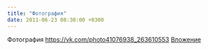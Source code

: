 ```yaml
---
title: "Фотография"
date: 2011-06-23 08:30:00 +0300
---
```


Фотография
<a class="vk-attach" href="https://vk.com/photo41076938_263610553">https://vk.com/photo41076938_263610553</a>
<a class="vk-attach" href="https://vk.com/photo41076938_263610553">Вложение</a>
